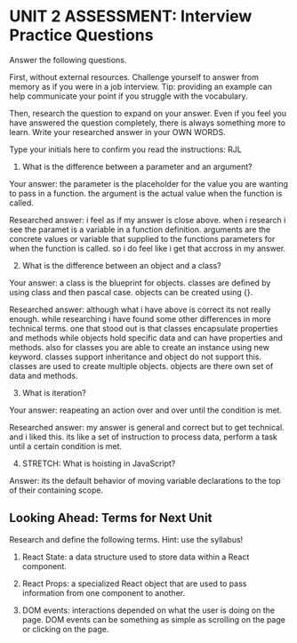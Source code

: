 # UNIT 2 ASSESSMENT: Interview Practice Questions

Answer the following questions.

First, without external resources. Challenge yourself to answer from memory as if you were in a job interview. Tip: providing an example can help communicate your point if you struggle with the vocabulary.

Then, research the question to expand on your answer. Even if you feel you have answered the question completely, there is always something more to learn. Write your researched answer in your OWN WORDS.

Type your initials here to confirm you read the instructions: RJL

1. What is the difference between a parameter and an argument?

Your answer: the parameter is the placeholder for the value you are wanting to pass in a function. the argument is the actual value when the function is called. 

Researched answer: i feel as if my answer is close above. when i research i see the paramet is a variable in a function definition. arguments are the concrete values or variable that supplied to the functions parameters for when the function is called. so i do feel like i get that accross in my answer.

2. What is the difference between an object and a class?

Your answer: a class is the blueprint for objects. classes are defined by using class and then pascal case. objects can be created using {}. 

Researched answer: although what i have above is correct its not really enough. while researching i have found some other differences in more technical terms. one that stood out is that classes encapsulate properties and methods while objects hold specific data and can have properties and methods. also for classes you are able to create an instance using new keyword. classes support inheritance and object do not support this. classes are used to create multiple objects. objects are there own set of data and methods.

3. What is iteration?

Your answer: reapeating an action over and over until the condition is met.

Researched answer: my answer is general and correct but to get technical. and i liked this. its like a set of instruction to process data, perform a task until a certain condition is met. 

4. STRETCH: What is hoisting in JavaScript?

Answer: its the default behavior of moving variable declarations to the top of their containing scope.

## Looking Ahead: Terms for Next Unit

Research and define the following terms. Hint: use the syllabus!

1. React State: a data structure used to store data within a React component.

2. React Props: a specialized React object that are used to pass information from one component to another. 

3. DOM events: interactions depended on what the user is doing on the page. DOM events can be something as simple as scrolling on the page or clicking on the page.
